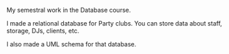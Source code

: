My semestral work in the Database course.

I made a relational database for Party clubs. You can store data about staff, storage, DJs, clients, etc.

I also made a UML schema for that database.
